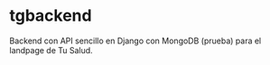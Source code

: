 tgbackend
=========

Backend con API sencillo en Django con MongoDB (prueba) para el landpage de Tu Salud.
